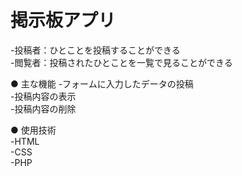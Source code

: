# 掲示板アプリ

-投稿者：ひとことを投稿することができる  
-閲覧者：投稿されたひとことを一覧で見ることができる  

● 主な機能 
-フォームに入力したデータの投稿  
-投稿内容の表示  
-投稿内容の削除  

● 使用技術  
-HTML  
-CSS  
-PHP  
